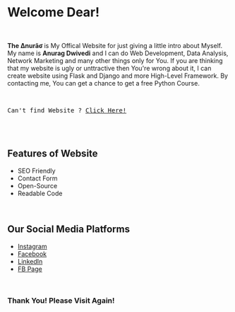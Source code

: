 <link href="https://fonts.googleapis.com/css?family=Open+Sans:300,300i,400,400i,600,600i,700,700i|Raleway:300,300i,400,400i,500,500i,600,600i,700,700i|Poppins:300,300i,400,400i,500,500i,600,600i,700,700i" rel="stylesheet">

<h1>Welcome Dear!</h1>
<br>
<p><b><strong> The Δnurãʛ </strong></b> is My Offical Website for just giving a little intro about Myself. My name is <strong> Anurag Dwivedi</strong> and I can do Web Development, Data Analysis, Network Marketing and many other things only for You. If you are thinking that my website is ugly or unttractive then You're wrong about it, I can create website using Flask and Django and more High-Level Framework. By contacting me, You can get a chance to get a free Python Course.</p>
<br>
<p style="font-family: monospace;">Can't find Website ? <a href="https://github.com/anurag-dwivedi-live/Website" target="_blank"> Click Here! </a></p>
<br>
<br>
<h2>Features of Website</h2>
<ul>
    <li>SEO Friendly</li>
    <li>Contact Form</li>
    <li>Open-Source</li>
    <li>Readable Code</li>
</ul>
<br>
<h2>Our Social Media Platforms</h2>
<ul>
    <li><a href="https://www.instagram.com/anurag_dwivedi.live" target="_blank" >Instagram</a></li>
    <li><a href="https://www.facebook.com/anuragdwivedilive" target="_blank" >Facebook</a></li>
    <li><a href="https://www.linkedin.com/in/anurag_dwivedi_live" target="_blank" >LinkedIn</a></li>
    <li><a href="https://www.instagram.com/anurag.dwivedi.live" target="_blank" >FB Page</a></li>
</ul>
<br>
<h3>Thank You! Please Visit Again!</h3>
